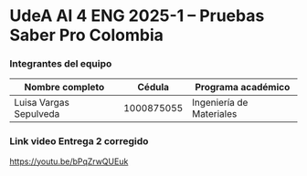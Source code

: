# UdeA AI 4 ENG 2025-1 – Pruebas Saber Pro Colombia

### Integrantes del equipo

| Nombre completo        | Cédula     | Programa académico       |
| ---------------------- | ---------- | ------------------------ |
| Luisa Vargas Sepulveda | 1000875055 | Ingeniería de Materiales |

### Link video Entrega 2 corregido

https://youtu.be/bPqZrwQUEuk
